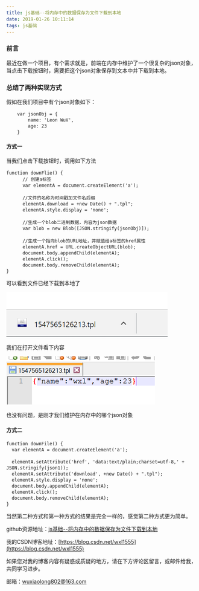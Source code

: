 ```yaml
---
title: js基础--将内存中的数据保存为文件下载到本地
date: 2019-01-26 10:11:14
tags: js基础
---
```


### 前言
最近在做一个项目，有个需求就是，前端在内存中维护了一个很复杂的json对象，当点击下载按钮时，需要把这个json对象保存到文本中并下载到本地。
### 总结了两种实现方式
假如在我们项目中有个json对象如下：
```
    var jsonObj = {
        name: 'Leon WuV',
        age: 23
    }
```

#### 方式一
当我们点击下载按钮时，调用如下方法
```
function downFlie() {
      // 创建a标签
      var elementA = document.createElement('a');
      
      //文件的名称为时间戳加文件名后缀
      elementA.download = +new Date() + ".tpl";
      elementA.style.display = 'none';
      
      //生成一个blob二进制数据，内容为json数据
      var blob = new Blob([JSON.stringify(jsonObj)]);
      
      //生成一个指向blob的URL地址，并赋值给a标签的href属性
      elementA.href = URL.createObjectURL(blob);
      document.body.appendChild(elementA);
      elementA.click();
      document.body.removeChild(elementA);
}
```
可以看到文件已经下载到本地了

![image](https://raw.githubusercontent.com/LeonWuV/ftp/master/pictures/downFile/1547565350(1).jpg)

我们在打开文件看下内容

![image](https://raw.githubusercontent.com/LeonWuV/ftp/master/pictures/downFile/1547565389(1).jpg)

也没有问题，是刚才我们维护在内存中的哪个json对象

#### 方式二


```
function downFile() {
  var elementA = document.createElement('a');
  
  elementA.setAttribute('href', 'data:text/plain;charset=utf-8,' + JSON.stringify(json1));
  elementA.setAttribute('download', +new Date() + ".tpl");
  elementA.style.display = 'none';
  document.body.appendChild(elementA);
  elementA.click();
  document.body.removeChild(elementA);
}

```

当然第二种方式和第一种方式的结果是完全一样的，感觉第二种方式更为简单。

github资源地址：[js基础--将内存中的数据保存为文件下载到本地](https://github.com/LeonWuV/FE-blog-repository/blob/master/js%E5%9F%BA%E7%A1%80/js%E5%9F%BA%E7%A1%80--%E5%B0%86%E5%86%85%E5%AD%98%E4%B8%AD%E7%9A%84%E6%95%B0%E6%8D%AE%E4%BF%9D%E5%AD%98%E4%B8%BA%E6%96%87%E4%BB%B6%E4%B8%8B%E8%BD%BD%E5%88%B0%E6%9C%AC%E5%9C%B0.md)

我的CSDN博客地址：[https://blog.csdn.net/wxl1555](https://blog.csdn.net/wxl1555)

如果您对我的博客内容有疑惑或质疑的地方，请在下方评论区留言，或邮件给我，共同学习进步。

邮箱：wuxiaolong802@163.com
